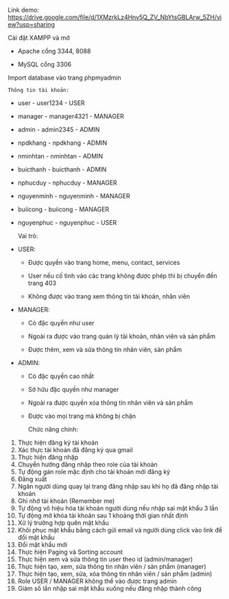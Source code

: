 Link demo: https://drive.google.com/file/d/1XMzrkLz4Hnv5Q_ZV_NbYtsGBLArw_5ZH/view?usp=sharing

Cài đặt XAMPP và mở 
	
 - Apache cổng 3344, 8088
 
 - MySQL cổng 3306

Import database vào trang phpmyadmin

	Thông tin tài khoản:
	
 - user - user1234 - USER
   
 - manager - manager4321 - MANAGER
   
 - admin - admin2345 - ADMIN

 - npdkhang - npdkhang - ADMIN
   
 - nminhtan - nminhtan - ADMIN
   
 - buicthanh - buicthanh - ADMIN
   
 - nphucduy - nphucduy - MANAGER
   
 - nguyenminh - nguyenminh - MANAGER
   
 - buiicong - buiicong - MANAGER
   
 - nguyenphuc - nguyenphuc - USER

	Vai trò:

- USER:

  - Được quyền vào trang home, menu, contact, services
 
  - User nếu cố tình vào các trang không được phép thì bị chuyển đến trang 403
 
  - Không được vào trang xem thông tin tài khoản, nhân viên

- MANAGER:

  - Có đặc quyền như user
 
  - Ngoài ra được vào trang quản lý tài khoản, nhân viên và sản phẩm
 
  - Được thêm, xem và sửa thông tin nhân viên, sản phẩm
 
- ADMIN:

  - Có đặc quyền cao nhất
 
  - Sở hữu đặc quyền như manager
 
  - Ngoài ra được quyền xóa thông tin nhân viên và sản phẩm
 
  - Được vào mọi trang mà không bị chặn

	Chức năng chính:

1. Thực hiện đăng ký tài khoản
2. Xác thực tài khoản đã đăng ký qua gmail
3. Thực hiện đăng nhập
4. Chuyển hướng đăng nhập theo role của tài khoản
5. Tự động gán role mặc định cho tài khoản mới đăng ký
6. Đăng xuất
7. Ngăn người dùng quay lại trang đăng nhập sau khi họ đã đăng nhập tài khoản
8. Ghi nhớ tài khoản (Remember me)
9. Tự động vô hiệu hóa tài khoản người dùng nếu nhập sai mật khẩu 3 lần
10. Tự động mở khóa tài khoản sau 1 khoảng thời gian nhất định
11. Xử lý trường hợp quên mật khẩu
12. Khôi phục mật khẩu bằng cách gửi email và người dùng click vào link để đổi mật khẩu
13. Đổi mật khẩu mới
14. Thực hiện Paging và Sorting account
15. Thực hiện xem và sửa thông tin user theo id (admin/manager)
16. Thực hiện tạo, xem, sửa thông tin nhân viên / sản phẩm (manager)
17. Thực hiện tạo, xem, sửa, xóa thông tin nhân viên / sản phẩm (admin)
18. Role USER / MANAGER không thể vào được trang admin
19. Giảm số lần nhập sai mật khẩu xuống nếu đăng nhập thành công
